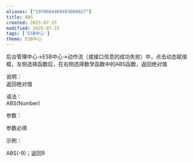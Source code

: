 ```yaml
---
aliases: ["1970684468493006027"]
title: ABS
created: 2025-07-15
modified: 2025-07-15
tags: ['ESB中心']
theme: ESB中心
---
```


后台管理中心->ESB中心->动作流（或接口信息的成功失败）中，点击动态赋值框，左侧选择函数后，在右侧选择数学函数中的ABS函数，返回绝对值

说明：  
返回绝对值

语法：  
ABS(Number)  

参数：

参数必填

示例：

ABS(-9)；返回9